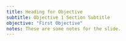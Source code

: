 ```yaml
---
title: Heading for Objective
subtitle: Objective 1 Section Subtitle
objective: "First Objective"
notes: These are some notes for the slide.
---
```


